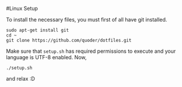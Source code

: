 #Linux Setup

To install the necessary files, you must first of all have git installed.

```
sudo apt-get install git
cd ~
git clone https://github.com/quoder/dotfiles.git

```

Make sure that `setup.sh` has required permissions to execute and your language is UTF-8 enabled. Now,

`./setup.sh`

and relax :D

